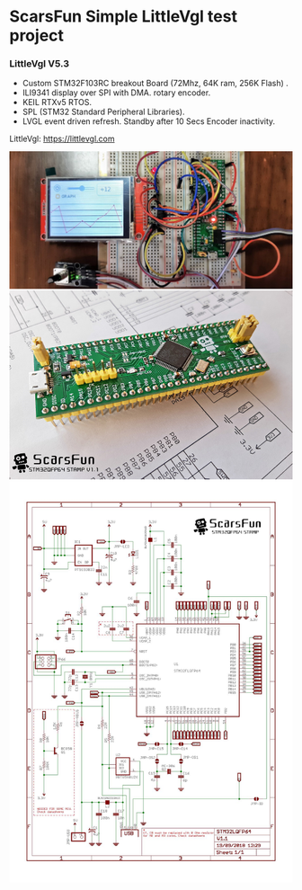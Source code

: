  # ScarsFun Simple LittleVgl test project

### LittleVgl V5.3

 *   Custom STM32F103RC breakout Board (72Mhz, 64K ram, 256K Flash) .        
 *   ILI9341 display over SPI with DMA. rotary encoder.                      
 *   KEIL RTXv5 RTOS. 
 *   SPL (STM32 Standard Peripheral Libraries).
 *   LVGL event driven refresh. Standby after 10 Secs Encoder inactivity.   


 LittleVgl: https://littlevgl.com

 ![test](/images/test_board.png)
 ![board](/images/Scarsfun11a.png)
 ![schematics](/images/stm32f4stampV1_1.jpg)


